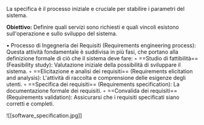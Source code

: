 

La specifica è il processo iniziale e cruciale per stabilire i parametri del sistema.

 **Obiettivo:** Definire quali servizi sono richiesti e quali vincoli esistono sull'operazione e sullo sviluppo del sistema.

• Processo di Ingegneria dei Requisiti (Requirements engineering process): Questa attività fondamentale è suddivisa in più fasi, che portano alla definizione formale di ciò che il sistema deve fare:
    ◦ ==Studio di fattibilità== (Feasibility study): Valutazione iniziale della possibilità di sviluppare il sistema.
    ◦ ==Elicitazione e analisi dei requisiti== (Requirements elicitation and analysis): L'attività di raccolta e comprensione delle esigenze degli utenti.
    ◦ ==Specifica dei requisiti== (Requirements specification): La documentazione formale dei requisiti.
    ◦ ==Convalida dei requisiti== (Requirements validation): Assicurarsi che i requisiti specificati siano corretti e completi.
    
![[software_specification.jpg]]
